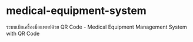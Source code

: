 # medical-equipment-system
ระบบเบิกเครื่องมือแพทย์ด้วย QR Code - Medical Equipment Management System with QR Code
